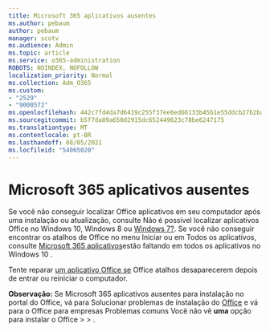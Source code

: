 ```yaml
---
title: Microsoft 365 aplicativos ausentes
ms.author: pebaum
author: pebaum
manager: scotv
ms.audience: Admin
ms.topic: article
ms.service: o365-administration
ROBOTS: NOINDEX, NOFOLLOW
localization_priority: Normal
ms.collection: Adm_O365
ms.custom:
- "2529"
- "9000572"
ms.openlocfilehash: 442c7fd4da7d6419c255f37ee6ed66133b45b1e55ddcb27b2ba9b5697572ebd9
ms.sourcegitcommit: b5f7da89a650d2915dc652449623c78be6247175
ms.translationtype: MT
ms.contentlocale: pt-BR
ms.lasthandoff: 08/05/2021
ms.locfileid: "54065020"
---
```

# <a name="microsoft-365-apps-missing"></a>Microsoft 365 aplicativos ausentes

Se você não conseguir localizar Office aplicativos em seu computador após uma instalação ou atualização, consulte Não é possível localizar aplicativos Office no Windows 10, Windows 8 ou [Windows 7?](https://support.office.com/article/Can-t-find-Office-applications-in-Windows-10-Windows-8-or-Windows-7-907ce545-6ae8-459b-8d9d-de6764a635d6). Se você não conseguir encontrar os atalhos de Office no menu Iniciar ou em Todos os aplicativos, consulte [Microsoft 365 aplicativos](https://support.office.com/article/office-apps-are-missing-from-all-apps-on-windows-10-5bc123f6-655d-4736-ad61-b0b9d1cde5bc)estão faltando em todos os aplicativos no Windows 10 . 

Tente reparar [um aplicativo Office se](https://support.office.com/article/repair-an-office-application-7821d4b6-7c1d-4205-aa0e-a6b40c5bb88b) Office atalhos desaparecerem depois de entrar ou reiniciar o computador. 

**Observação:** Se Microsoft 365 aplicativos ausentes para instalação no portal do Office, vá para Solucionar problemas de instalação do [Office](https://support.office.com/article/troubleshoot-installing-office-35ff2def-e0b2-4dac-9784-4cf212c1f6c2) e vá para o Office para empresas Problemas comuns Você não vê **uma** opção para instalar o Office  >    >  . 